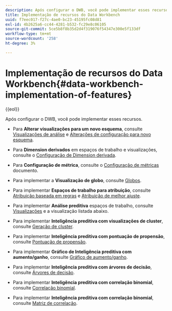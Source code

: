 ```yaml
---
description: Após configurar o DWB, você pode implementar esses recursos.
title: Implementação de recursos do Data Workbench
uuid: f7eec017-f27c-4ae0-bc23-45195fc08d81
exl-id: 4b2625a6-cc44-4281-b532-fc29e8c06105
source-git-commit: 5ce5b8f8b35d2d4f319076f54347e300e5f133df
workflow-type: tm+mt
source-wordcount: '258'
ht-degree: 3%

---
```


# Implementação de recursos do Data Workbench{#data-workbench-implementation-of-features}

{{eol}}

Após configurar o DWB, você pode implementar esses recursos.

* Para **Alterar visualizações para um novo esquema**, consulte [Visualizações de análise](https://experienceleague.adobe.com/docs/data-workbench/using/client/analysis-visualizations/c-analysis-vis.html) e [Alterações de configuração para novo esquema](../../../home/dwb-implement-overview/dwb-implement-deliver/dwb-implement-config-new-schema.md#concept-9aced98e988b48ebbf9e6607c182d0de).

* Para **Dimension derivados** em espaços de trabalho e visualizações, consulte o [Configuração de Dimension derivada](../../../home/dwb-implement-overview/dwb-implement-deliver/dwb-implement-derived-dims.md#concept-19a5c554ac3e4bc9b86b9aaca5f8cad6).

* Para **Configuração de métrica**, consulte o [Configuração de métricas](../../../home/dwb-implement-overview/dwb-implement-configure/dwb-implement-metric-setup.md#concept-f568a931db5b4b62b7b1e7827c7f7bf6) documento.

* Para implementar a **Visualização de globo**, consulte [Globos](https://experienceleague.adobe.com/docs/data-workbench/using/client/analysis-visualizations/globes/c-globes.html).

* Para implementar **Espaços de trabalho para atribuição**, consulte [Atribuição baseada em regras](https://experienceleague.adobe.com/docs/data-workbench/using/client/attribution-reports/c-rules-attrib.html?lang=en) e [Atribuição de melhor ajuste](https://experienceleague.adobe.com/docs/data-workbench/using/client/attribution-reports/c-attrib-algorithmic.html?lang=en).

* Para implementar **Análise preditiva** espaços de trabalho, consulte [Visualizações](https://experienceleague.adobe.com/docs/data-workbench/using/client/visualizations/c-vis.html) e a visualização listada abaixo.

* Para implementar **Inteligência preditiva com visualizações de cluster**, consulte [Geração de cluster](https://experienceleague.adobe.com/docs/data-workbench/using/client/analysis-visualizations/visitor-cluster/c-visitor-cluster.html?lang=en).

* Para implementar **Inteligência preditiva com pontuação de propensão**, consulte [Pontuação de propensão](https://experienceleague.adobe.com/docs/data-workbench/using/client/analysis-visualizations/visitor-propensity/c-visitor-propensity.html).

* Para implementar **Gráfico de Inteligência preditiva com aumento/ganho**, consulte [Gráfico de aumento/ganho](https://experienceleague.adobe.com/docs/data-workbench/using/client/analysis-visualizations/visitor-propensity/c-propensity-gain-lift-chart.html).

* Para implementar **Inteligência preditiva com árvores de decisão**, consulte [Árvores de decisão](https://experienceleague.adobe.com/docs/data-workbench/using/client/analysis-visualizations/decision-trees/c-decision-trees.html).

* Para implementar **Inteligência preditiva com correlação binomial**, consulte [Correlação binomial](https://experienceleague.adobe.com/docs/data-workbench/using/client/analysis-visualizations/correlation-analysis/c-correlation-analysis.html).

* Para implementar **Inteligência preditiva com correlação binomial**, consulte [Matriz de correlação](https://experienceleague.adobe.com/docs/data-workbench/using/client/analysis-visualizations/correlation-analysis/c-correlation-analysis.html).
